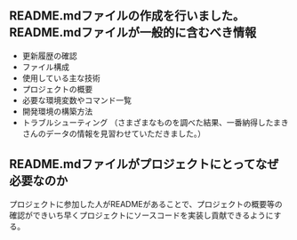 ## README.mdファイルの作成を行いました。README.mdファイルが一般的に含むべき情報

- 更新履歴の確認
- ファイル構成
- 使用している主な技術
- プロジェクトの概要
- 必要な環境変数やコマンド一覧
- 開発環境の構築方法
- トラブルシューティング
（さまざまなものを調べた結果、一番納得したまきさんのデータの情報を見習わせていただきました。）

## README.mdファイルがプロジェクトにとってなぜ必要なのか
プロジェクトに参加した人がREADMEがあることで、プロジェクトの概要等の確認ができいち早くプロジェクトにソースコードを実装し貢献できるようにする。
